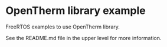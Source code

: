 # OpenTherm library example

FreeRTOS examples to use OpenTherm library.

See the README.md file in the upper level for more information.
